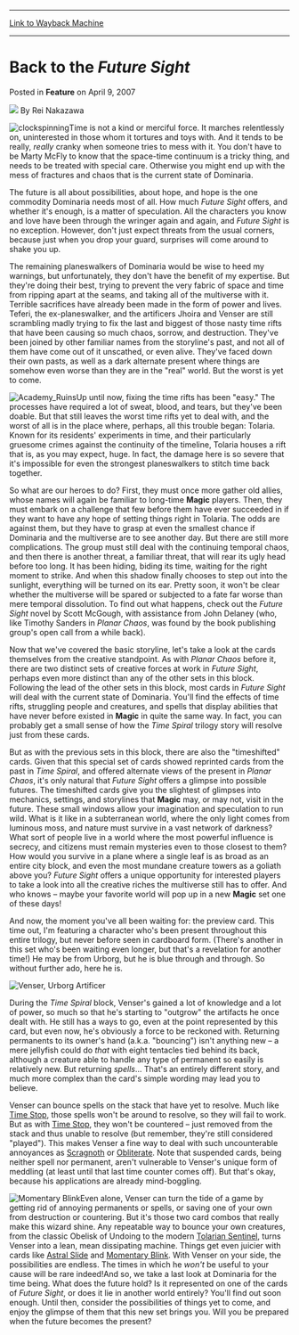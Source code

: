 
---
[Link to Wayback Machine](https://web.archive.org/web/20210419220614/https://magic.wizards.com/en/articles/archive/feature/back-future-sight-2007-04-09)

[_metadata_:wayback_url]:- "https://magic.wizards.com/en/articles/archive/feature/back-future-sight-2007-04-09"
[_metadata_:wayback_raw_url]:- "https://web.archive.org/web/20210419220614id_/https://magic.wizards.com/en/articles/archive/feature/back-future-sight-2007-04-09"
[_metadata_:wayback_capture_timestamp]:- "2021-04-19 22:06:14+00:00"
[_metadata_:description]:- "Time is not a kind or merciful force. It marches relentlessly on, uninterested in those whom it tortures and toys with. And it tends to be really, really cranky when someone tries to mess with it. You don't have to be Marty McFly to know that the space-time continuum is a tricky thing, and needs to be treated with special care. Otherwise you might end up with the mess of"
[_metadata_:generator]:- "Drupal 7 (http://drupal.org)"
[_metadata_:publish_date]:- "2007-04-09"
---


Back to the *Future Sight*
==========================



 Posted in **Feature**
 on April 9, 2007 






![](https://media.magic.wizards.com/styles/auth_small/public/images/person/authorpic_reinakazawa.jpg)
By Rei Nakazawa











![clockspinning](https://media.magic.wizards.com/image_legacy_migration/magic/images/cardart/TSP/clockspinning.jpg)Time is not a kind or merciful force. It marches relentlessly on, uninterested in those whom it tortures and toys with. And it tends to be really, *really* cranky when someone tries to mess with it. You don't have to be Marty McFly to know that the space-time continuum is a tricky thing, and needs to be treated with special care. Otherwise you might end up with the mess of fractures and chaos that is the current state of Dominaria.

The future is all about possibilities, about hope, and hope is the one commodity Dominaria needs most of all. How much *Future Sight* offers, and whether it's enough, is a matter of speculation. All the characters you know and love have been through the wringer again and again, and *Future Sight* is no exception. However, don't just expect threats from the usual corners, because just when you drop your guard, surprises will come around to shake you up. 

The remaining planeswalkers of Dominaria would be wise to heed my warnings, but unfortunately, they don't have the benefit of my expertise. But they're doing their best, trying to prevent the very fabric of space and time from ripping apart at the seams, and taking all of the multiverse with it. Terrible sacrifices have already been made in the form of power and lives. Teferi, the ex-planeswalker, and the artificers Jhoira and Venser are still scrambling madly trying to fix the last and biggest of those nasty time rifts that have been causing so much chaos, sorrow, and destruction. They've been joined by other familiar names from the storyline's past, and not all of them have come out of it unscathed, or even alive. They've faced down their own pasts, as well as a dark alternate present where things are somehow even worse than they are in the "real" world. But the worst is yet to come.

![Academy_Ruins](https://media.magic.wizards.com/image_legacy_migration/magic/images/cardart/TSP/Academy_Ruins.jpg)Up until now, fixing the time rifts has been "easy." The processes have required a lot of sweat, blood, and tears, but they've been doable. But that still leaves the worst time rifts yet to deal with, and the worst of all is in the place where, perhaps, all this trouble began: Tolaria. Known for its residents' experiments in time, and their particularly gruesome crimes against the continuity of the timeline, Tolaria houses a rift that is, as you may expect, huge. In fact, the damage here is so severe that it's impossible for even the strongest planeswalkers to stitch time back together.

So what are our heroes to do? First, they must once more gather old allies, whose names will again be familiar to long-time **Magic** players. Then, they must embark on a challenge that few before them have ever succeeded in if they want to have any hope of setting things right in Tolaria. The odds are against them, but they have to grasp at even the smallest chance if Dominaria and the multiverse are to see another day. But there are still more complications. The group must still deal with the continuing temporal chaos, and then there is another threat, a familiar threat, that will rear its ugly head before too long. It has been hiding, biding its time, waiting for the right moment to strike. And when this shadow finally chooses to step out into the sunlight, everything will be turned on its ear. Pretty soon, it won't be clear whether the multiverse will be spared or subjected to a fate far worse than mere temporal dissolution. To find out what happens, check out the *Future Sight* novel by Scott McGough, with assistance from John Delaney (who, like Timothy Sanders in *Planar Chaos*, was found by the book publishing group's open call from a while back).

Now that we've covered the basic storyline, let's take a look at the cards themselves from the creative standpoint. As with *Planar Chaos* before it, there are two distinct sets of creative forces at work in *Future Sight*, perhaps even more distinct than any of the other sets in this block. Following the lead of the other sets in this block, most cards in *Future Sight* will deal with the current state of Dominaria. You'll find the effects of time rifts, struggling people and creatures, and spells that display abilities that have never before existed in **Magic** in quite the same way. In fact, you can probably get a small sense of how the *Time Spiral* trilogy story will resolve just from these cards. 

But as with the previous sets in this block, there are also the "timeshifted" cards. Given that this special set of cards showed reprinted cards from the past in *Time Spiral*, and offered alternate views of the present in *Planar Chaos*, it's only natural that *Future Sight* offers a glimpse into possible futures. The timeshifted cards give you the slightest of glimpses into mechanics, settings, and storylines that **Magic** may, or may not, visit in the future. These small windows allow your imagination and speculation to run wild. What is it like in a subterranean world, where the only light comes from luminous moss, and nature must survive in a vast network of darkness? What sort of people live in a world where the most powerful influence is secrecy, and citizens must remain mysteries even to those closest to them? How would you survive in a plane where a single leaf is as broad as an entire city block, and even the most mundane creature towers as a goliath above you? *Future Sight* offers a unique opportunity for interested players to take a look into all the creative riches the multiverse still has to offer. And who knows – maybe your favorite world will pop up in a new **Magic** set one of these days!

And now, the moment you've all been waiting for: the preview card. This time out, I'm featuring a character who's been present throughout this entire trilogy, but never before seen in cardboard form. (There's another in this set who's been waiting even longer, but that's a revelation for another time!) He may be from Urborg, but he is blue through and through. So without further ado, here he is.

![Venser, Urborg Artificer](https://media.magic.wizards.com/image_legacy_migration/magic/images/mtgcom/fcpics/features/398_yyurwy8fhdlskld65mzxc.jpg)

During the *Time Spiral* block, Venser's gained a lot of knowledge and a lot of power, so much so that he's starting to "outgrow" the artifacts he once dealt with. He still has a ways to go, even at the point represented by this card, but even now, he's obviously a force to be reckoned with. Returning permanents to its owner's hand (a.k.a. "bouncing") isn't anything new – a mere jellyfish could do *that* with eight tentacles tied behind its back, although a creature able to handle any type of permanent so easily is relatively new. But returning *spells*... That's an entirely different story, and much more complex than the card's simple wording may lead you to believe.

Venser can bounce spells on the stack that have yet to resolve. Much like [Time Stop](http://gatherer.wizards.com/Pages/Card/Details.aspx?name=Time+Stop), those spells won't be around to resolve, so they will fail to work. But as with [Time Stop](http://gatherer.wizards.com/Pages/Card/Details.aspx?name=Time+Stop), they won't be countered – just removed from the stack and thus unable to resolve (but remember, they're still considered "played"). This makes Venser a fine way to deal with such uncounterable annoyances as [Scragnoth](http://gatherer.wizards.com/Pages/Card/Details.aspx?name=Scragnoth) or [Obliterate](http://gatherer.wizards.com/Pages/Card/Details.aspx?name=Obliterate). Note that suspended cards, being neither spell nor permanent, aren't vulnerable to Venser's unique form of meddling (at least until that last time counter comes off). But that's okay, because his applications are already mind-boggling.

![Momentary Blink](http://gatherer.wizards.com/Handlers/Image.ashx?type=card&name=Momentary+Blink)Even alone, Venser can turn the tide of a game by getting rid of annoying permanents or spells, or saving one of your own from destruction or countering. But it's those two card combos that really make this wizard shine. Any repeatable way to bounce your own creatures, from the classic Obelisk of Undoing to the modern [Tolarian Sentinel](http://gatherer.wizards.com/Pages/Card/Details.aspx?name=Tolarian+Sentinel), turns Venser into a lean, mean dissipating machine. Things get even juicier with cards like [Astral Slide](http://gatherer.wizards.com/Pages/Card/Details.aspx?name=Astral+Slide) and [Momentary Blink](http://gatherer.wizards.com/Pages/Card/Details.aspx?name=Momentary+Blink). With Venser on your side, the possibilities are endless. The times in which he *won't* be useful to your cause will be rare indeed!And so, we take a last look at Dominaria for the time being. What does the future hold? Is it represented on one of the cards of *Future Sight*, or does it lie in another world entirely? You'll find out soon enough. Until then, consider the possibilities of things yet to come, and enjoy the glimpse of them that this new set brings you. Will you be prepared when the future becomes the present?







